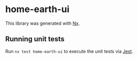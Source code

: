 # home-earth-ui

This library was generated with [Nx](https://nx.dev).

## Running unit tests

Run `nx test home-earth-ui` to execute the unit tests via [Jest](https://jestjs.io).
